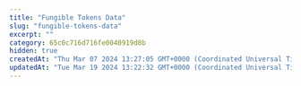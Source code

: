 ```yaml
---
title: "Fungible Tokens Data"
slug: "fungible-tokens-data"
excerpt: ""
category: 65c0c716d716fe0040919d8b
hidden: true
createdAt: "Thu Mar 07 2024 13:27:05 GMT+0000 (Coordinated Universal Time)"
updatedAt: "Tue Mar 19 2024 13:22:32 GMT+0000 (Coordinated Universal Time)"
---
```

